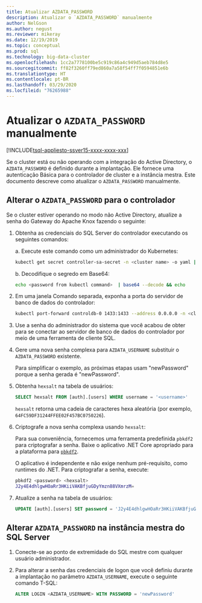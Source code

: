 ```yaml
---
title: Atualizar AZDATA_PASSWORD
description: Atualizar o `AZDATA_PASSWORD` manualmente
author: NelGson
ms.author: negust
ms.reviewer: mikeray
ms.date: 12/19/2019
ms.topic: conceptual
ms.prod: sql
ms.technology: big-data-cluster
ms.openlocfilehash: 1cc2a7778100be5c919c86a4c949d5aeb784d8e5
ms.sourcegitcommit: ff82f3260ff79ed860a7a58f54ff7f0594851e6b
ms.translationtype: HT
ms.contentlocale: pt-BR
ms.lasthandoff: 03/29/2020
ms.locfileid: "76265988"
---
```

# <a name="manually-update-azdata_password"></a>Atualizar o `AZDATA_PASSWORD` manualmente

[!INCLUDE[tsql-appliesto-ssver15-xxxx-xxxx-xxx](../includes/tsql-appliesto-ssver15-xxxx-xxxx-xxx.md)]

Se o cluster está ou não operando com a integração do Active Directory, o `AZDATA_PASSWORD` é definido durante a implantação. Ele fornece uma autenticação Básica para o controlador de cluster e a instância mestra. Este documento descreve como atualizar o `AZDATA_PASSWORD` manualmente.

## <a name="change-azdata_password-for-controller"></a>Alterar o `AZDATA_PASSWORD` para o controlador

Se o cluster estiver operando no modo não Active Directory, atualize a senha do Gateway do Apache Knox fazendo o seguinte:

1. Obtenha as credenciais do SQL Server do controlador executando os seguintes comandos:

   a. Execute este comando como um administrador do Kubernetes:

   ```bash
   kubectl get secret controller-sa-secret -n <cluster name> -o yaml | grep password
   ```

   b. Decodifique o segredo em Base64:
   
   ```bash
   echo <password from kubectl command>  | base64 --decode && echo
   ```

1. Em uma janela Comando separada, exponha a porta do servidor de banco de dados do controlador:

   ```bash
   kubectl port-forward controldb-0 1433:1433 --address 0.0.0.0 -n <cluster name>
   ```
 
1. Use a senha do administrador do sistema que você acabou de obter para se conectar ao servidor de banco de dados do controlador por meio de uma ferramenta de cliente SQL.

1. Gere uma nova senha complexa para `AZDATA_USERNAME` substituir o `AZDATA_PASSWORD` existente.

   Para simplificar o exemplo, as próximas etapas usam "newPassword" porque a senha gerada é "newPassword". 

1. Obtenha `hexsalt` na tabela de usuários:

   ```sql
   SELECT hexsalt FROM [auth].[users] WHERE username = '<username>'
   ```

   `hexsalt` retorna uma cadeia de caracteres hexa aleatória (por exemplo, `64FC59DF31244FFEE02F457BC0750226`).

1. Criptografe a nova senha complexa usando `hexsalt`:

   Para sua conveniência, fornecemos uma ferramenta predefinida `pbkdf2` para criptografar a senha. Baixe o aplicativo .NET Core apropriado para a plataforma para [`pbkdf2`](https://github.com/microsoft/sql-server-samples/tree/master/samples/features/sql-big-data-cluster/security/password-hashing/pbkdf2/prebuilt-binaries).

   O aplicativo é independente e não exige nenhum pré-requisito, como runtimes do .NET. Para criptografar a senha, execute:

   ```bash
   pbkdf2 <password> <hexsalt>
   J2y4E4dhlgwHOaRr3HKiiVAKBfjuGDyYmzn88VXmrzM=
   ```

1. Atualize a senha na tabela de usuários:

   ```SQL
   UPDATE [auth].[users] SET password = 'J2y4E4dhlgwHOaRr3HKiiVAKBfjuGDyYmzn88VXmrzM=' WHERE username = '<username>'
   ```

## <a name="change-azdata_password-in-the-sql-server-master-instance"></a>Alterar `AZDATA_PASSWORD` na instância mestra do SQL Server

1. Conecte-se ao ponto de extremidade do SQL mestre com qualquer usuário administrador.

1. Para alterar a senha das credenciais de logon que você definiu durante a implantação no parâmetro `AZDATA_USERNAME`, execute o seguinte comando T-SQL:

   ```sql
   ALTER LOGIN <AZDATA_USERNAME> WITH PASSWORD = 'newPassword'
   ```
